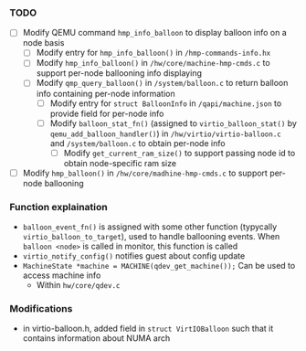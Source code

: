 ### TODO
- [ ] Modify QEMU command `hmp_info_balloon` to display balloon info on a node basis
  - [ ] Modify entry for `hmp_info_balloon()` in `/hmp-commands-info.hx`
  - [ ] Modify `hmp_info_balloon()` in `/hw/core/machine-hmp-cmds.c` to support per-node ballooning info displaying
  - [ ] Modify `qmp_query_balloon()` in `/system/balloon.c` to return balloon info containing per-node information
    - [ ] Modify entry for `struct BalloonInfo` in `/qapi/machine.json` to provide field for per-node info
    - [ ] Modify `balloon_stat_fn()` (assigned to `virtio_balloon_stat()` by `qemu_add_balloon_handler()`) in `/hw/virtio/virtio-balloon.c` and `/system/balloon.c` to obtain per-node info 
      - [ ] Modify `get_current_ram_size()` to support passing node id to obtain node-specific ram size
- [ ] Modify `hmp_balloon()` in `/hw/core/madhine-hmp-cmds.c` to support per-node ballooning

### Function explaination
+ `balloon_event_fn()` is assigned with some other function (typycally `virtio_balloon_to_target`), used to handle ballooning events. When `balloon <node>` is called in monitor, this function is called 
+ `virtio_notify_config()` notifies guest about config update
+ `MachineState *machine = MACHINE(qdev_get_machine());` Can be used to access machine info
  - Within `hw/core/qdev.c`

### Modifications
+ in virtio-balloon.h, added field in `struct VirtIOBalloon` such that it contains information about NUMA arch